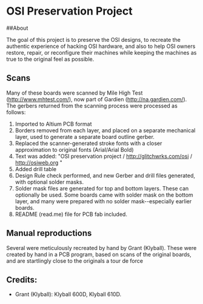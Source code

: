 # OSI Preservation Project
##About

The goal of this project is to preserve the OSI designs, to recreate the authentic experience of hacking OSI hardware,
and also to help OSI owners restore, repair, or reconfigure their machines while keeping the machines as true to the original
feel as possible.

## Scans
Many of these boards were scanned by Mile High Test (http://www.mhtest.com/), now part of Gardien (http://na.gardien.com/). The gerbers
returned from the scanning process were processed as follows:
1.	Imported to Altium PCB format
2.	Borders removed from each layer, and placed on a separate mechanical layer, used to generate a separate board outline gerber.
3.	Replaced the scanner-generated stroke fonts with a closer approximation to original fonts (Arial/Arial Bold) 
4.	Text was added: "OSI preservation project / http://glitchwrks.com/osi / http://osiweb.org "
5.	Added drill table
6.	Design Rule check performed, and new Gerber and drill files generated, with optional solder masks.
7.	Solder mask files are generated for top and bottom layers.  These can optionally be used.  Some boards came with solder mask on the bottom 
layer, and many were prepared with no solder mask--especially earlier boards.
8.	README (read.me) file for PCB fab included.

## Manual reproductions
Several
were meticulously recreated by hand by Grant (Klyball).  These were created by hand in a PCB program, based on scans of the original boards,
and are startlingly close to the originals a tour de force

## Credits:

- Grant (Klyball): Klyball 600D, Klyball 610D.
